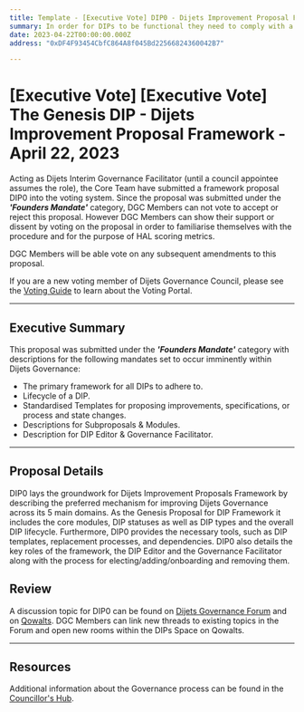 ```yaml
---
title: Template - [Executive Vote] DIP0 - Dijets Improvement Proposal Framework
summary: In order for DIPs to be functional they need to comply with a basic standard outlining their internal structure and external dependencies. This standard is described in DIP0, the Genesis Proposal for Dijets Improvement Proposal Framework.
date: 2023-04-22T00:00:00.000Z
address: "0xDF4F93454CbfC864A8f045Bd22566824360042B7"

---
```

# [Executive Vote] [Executive Vote] The Genesis DIP - Dijets Improvement Proposal Framework - April 22, 2023

Acting as Dijets Interim Governance Facilitator (until a council appointee assumes the role), the Core Team have submitted a framework proposal DIP0 into the voting system. Since the proposal was submitted under the **_'Founders Mandate'_** category, DGC Members can not vote to accept or reject this proposal. However DGC Members can show their support or dissent by voting on the proposal in order to familiarise themselves with the procedure and for the purpose of HAL scoring metrics. 

DGC Members will be able vote on any subsequent amendments to this proposal.

If you are a new voting member of Dijets Governance Council, please see the [Voting Guide](https://manual.makerdao.com/governance/voting-in-makerdao/on-chain-governance) to learn about the Voting Portal.

---

## Executive Summary

This proposal was submitted under the **_'Founders Mandate'_** category with descriptions for the following mandates set to occur imminently within Dijets Governance:

- The primary framework for all DIPs to adhere to.
- Lifecycle of a DIP.
- Standardised Templates for proposing improvements, specifications, or process and state changes.
- Descriptions for Subproposals & Modules.
- Description for DIP Editor & Governance Facilitator.

---

## Proposal Details

DIP0 lays the groundwork for Dijets Improvement Proposals Framework by describing the preferred mechanism for improving Dijets Governance across its 5 main domains. As the Genesis Proposal for DIP Framework it includes the core modules, DIP statuses as well as DIP types and the overall DIP lifecycle. Furthermore, DIP0 provides the necessary tools, such as DIP templates, replacement processes, and dependencies. DIP0 also details the key roles of the framework, the DIP Editor and the Governance Facilitator along with the process for electing/adding/onboarding and removing them.

 
## Review

A discussion topic for DIP0 can be found on [Dijets Governance Forum](https://forum.dijets.io/) and on [Qowalts](https://qowalts.dijets.io). DGC Members can link new threads to existing topics in the Forum and open new rooms within the DIPs Space on Qowalts.

---

## Resources

Additional information about the Governance process can be found in the [Councillor's Hub](https://core-council.dijets.io).
